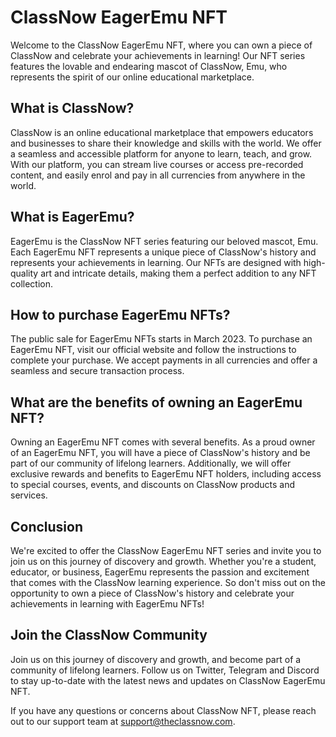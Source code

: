 # ClassNow EagerEmu NFT
Welcome to the ClassNow EagerEmu NFT, where you can own a piece of ClassNow and celebrate your achievements in learning! Our NFT series features the lovable and endearing mascot of ClassNow, Emu, who represents the spirit of our online educational marketplace.

## What is ClassNow?
ClassNow is an online educational marketplace that empowers educators and businesses to share their knowledge and skills with the world. We offer a seamless and accessible platform for anyone to learn, teach, and grow. With our platform, you can stream live courses or access pre-recorded content, and easily enrol and pay in all currencies from anywhere in the world.

## What is EagerEmu?
EagerEmu is the ClassNow NFT series featuring our beloved mascot, Emu. Each EagerEmu NFT represents a unique piece of ClassNow's history and represents your achievements in learning. Our NFTs are designed with high-quality art and intricate details, making them a perfect addition to any NFT collection.

## How to purchase EagerEmu NFTs?
The public sale for EagerEmu NFTs starts in March 2023. To purchase an EagerEmu NFT, visit our official website and follow the instructions to complete your purchase. We accept payments in all currencies and offer a seamless and secure transaction process.

## What are the benefits of owning an EagerEmu NFT?
Owning an EagerEmu NFT comes with several benefits. As a proud owner of an EagerEmu NFT, you will have a piece of ClassNow's history and be part of our community of lifelong learners. Additionally, we will offer exclusive rewards and benefits to EagerEmu NFT holders, including access to special courses, events, and discounts on ClassNow products and services.


## Conclusion
We're excited to offer the ClassNow EagerEmu NFT series and invite you to join us on this journey of discovery and growth. Whether you're a student, educator, or business, EagerEmu represents the passion and excitement that comes with the ClassNow learning experience. So don't miss out on the opportunity to own a piece of ClassNow's history and celebrate your achievements in learning with EagerEmu NFTs!

## Join the ClassNow Community
Join us on this journey of discovery and growth, and become part of a community of lifelong learners. Follow us on Twitter, Telegram and Discord to stay up-to-date with the latest news and updates on ClassNow EagerEmu NFT.

If you have any questions or concerns about ClassNow NFT, please reach out to our support team at [support@theclassnow.com](mailto:support@theclassnow.com).